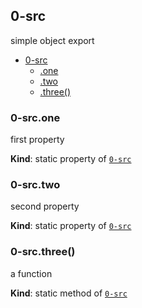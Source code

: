 <a name="module_0-src"></a>

## 0-src
simple object export


* [0-src](#module_0-src)
    * [.one](#module_0-src.one)
    * [.two](#module_0-src.two)
    * [.three()](#module_0-src.three)

<a name="module_0-src.one"></a>

### 0-src.one
first property

**Kind**: static property of <code>[0-src](#module_0-src)</code>  
<a name="module_0-src.two"></a>

### 0-src.two
second property

**Kind**: static property of <code>[0-src](#module_0-src)</code>  
<a name="module_0-src.three"></a>

### 0-src.three()
a function

**Kind**: static method of <code>[0-src](#module_0-src)</code>  
